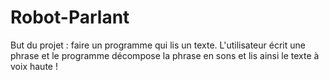 # Robot-Parlant
But du projet : faire un programme qui lis un texte. L'utilisateur écrit une phrase et le programme décompose la phrase en sons et lis ainsi le texte à voix haute !
